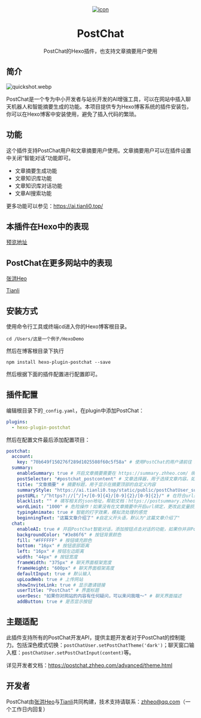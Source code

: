 <div align="center">
    <a href="https://ai.tianli0.top/" target="_blank" rel="noopener noreferrer">
        <img src="https://img.zhheo.com/i/2024/06/21/6674f00f3eb9d.webp" alt="icon"/>
    </a>
    <h1 align="center">PostChat</h1>
    <span>PostChat的Hexo插件，也支持文章摘要用户使用</span>
</div>

## 简介

![quickshot.webp](https://img.zhheo.com/i/2024/06/21/6674f0133b5b3.webp)

PostChat是一个专为中小开发者与站长开发的AI增强工具，可以在网站中插入聊天机器人和智能摘要生成的功能。本项目提供专为Hexo博客系统的插件安装包，你可以在Hexo博客中安装使用，避免了插入代码的繁琐。

## 功能

这个插件支持PostChat用户和文章摘要用户使用。文章摘要用户可以在插件设置中关闭“智能对话”功能即可。

- 文章摘要生成功能
- 文章知识库功能
- 文章知识库对话功能
- 文章AI搜索功能

更多功能可以参见：https://ai.tianli0.top/

## 本插件在Hexo中的表现

[预览地址](https://hexo.zhheo.com/2024/07/09/hello-world/)

## PostChat在更多网站中的表现

[张洪Heo](https://blog.zhheo.com/)

[Tianli](https://tianli-blog.club/)

## 安装方式

使用命令行工具或终端cd进入你的Hexo博客根目录。

```
cd /Users/这是一个例子/HexoDemo
```

然后在博客根目录下执行

```
npm install hexo-plugin-postchat --save
```

然后根据下面的插件配置进行配置即可。

## 插件配置

编辑根目录下的`_config.yaml`，在plugin中添加PostChat：

```yaml
plugins:
  - hexo-plugin-postchat
```

然后在配置文件最后添加配置项目：

```yaml
postchat:
  account:
    key: "70b649f150276f289d1025508f60c5f58a" # 使用PostChat的用户请前往 https://ai.tianli0.top/ 获取 KEY，只使用文章摘要的用户前往 https://summary.zhheo.com/ 获取 KEY 。示例的Key不支持文章摘要和自定义的知识库问答，但可以使用作者的知识库对话
  summary:
    enableSummary: true # 开启文章摘要需要在 https://summary.zhheo.com/ 绑定你的网站
    postSelector: "#postchat_postcontent" # 文章选择器，用于选择文章内容。如果没有正常显示摘要，你需要访问 https://postsummary.zhheo.com/theme/custom.html#%E8%8E%B7%E5%8F%96tianligpt-postselector 学习获取，也可以联系 zhheo@qq.com 发送你的网站地址后获取
    title: "文章摘要" # 摘要标题，用于显示在摘要顶部的自定义内容
    summaryStyle: "https://ai.tianli0.top/static/public/postChatUser_summary.min.css" # 摘要样式css地址，如果你需要自定义摘要的css样式，可以自行修改。
    postURL: "/^https?://[^/]+/[0-9]{4}/[0-9]{2}/[0-9]{2}/" # 在符合url条件的网页执行文章摘要功能，默认的配置为Hexo的默认文章路由，如果你自定义了文章的地址格式，那么需要修改。https://postchat.zhheo.com/summary.html#tianligpt-posturl
    blacklist: "" # 填写相关的json地址，帮助文档：https://postsummary.zhheo.com/parameters.html#tianligpt-blacklist
    wordLimit: "1000" # 危险操作！如果没有在文章摘要中开启url绑定，更改此变量损失已消耗过的key，因为你提交的内容发生了变化。（PostChat用户无影响，因为摘要数量是无限的）可以设置提交的字数限制，默认为1000字。，帮助文档：https://postsummary.zhheo.com/parameters.html#tianligpt-wordlimit
    typingAnimate: true # 智能的打字效果，模拟流处理的感觉
    beginningText: "这篇文章介绍了" #自定义开头语，默认为"这篇文章介绍了"
  chat:
    enableAI: true # 开启PostChat智能对话，添加按钮点击对话的功能，如果你并非PostChat用户，而是仅文章摘要用户，建议关闭此功能
    backgroundColor: "#3e86f6" # 按钮背景颜色
    fill: "#FFFFFF" # 按钮填充颜色
    bottom: "16px" # 按钮底部距离
    left: "16px" # 按钮左边距离
    width: "44px" # 按钮宽度
    frameWidth: "375px" # 聊天界面框架宽度
    frameHeight: "600px" # 聊天界面框架高度
    defaultInput: true # 默认输入
    upLoadWeb: true # 上传网站
    showInviteLink: true # 显示邀请链接
    userTitle: "PostChat" # 界面标题
    userDesc: "如果你对网站的内容有任何疑问，可以来问我哦～" # 聊天界面描述
    addButton: true # 是否显示按钮

```

## 主题适配

此插件支持所有的PostChat开发API，提供主题开发者对于PostChat的控制能力。包括深色模式切换：`postChatUser.setPostChatTheme('dark')`；聊天窗口输入框：`postChatUser.setPostChatInput(content)`等。

详见开发者文档：https://postchat.zhheo.com/advanced/theme.html

## 开发者

PostChat由[张洪Heo](https://github.com/zhheo)与[Tianli](https://github.com/TIANLI0)共同构建，技术支持请联系：zhheo@qq.com（一个工作日内回复）